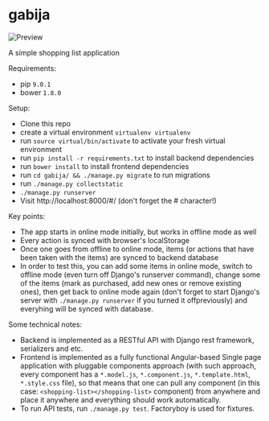# gabija

![Preview](https://i.imgur.com/dDwRVuP.png "Preview")

A simple shopping list application

Requirements:

* pip `9.0.1`
* bower `1.8.0`

Setup:

* Clone this repo
* create a virtual environment `virtualenv virtualenv`
* run `source virtual/bin/activate` to activate your fresh virtual environment
* run `pip install -r requirements.txt` to install backend dependencies
* run `bower install` to install frontend dependencies
* run `cd gabija/ && ./manage.py migrate` to run migrations
* run `./manage.py collectstatic`
* `./manage.py runserver`
* Visit http://localhost:8000/#/ (don't forget the # character!)

Key points:

* The app starts in online mode initially, but works in offline mode as well
* Every action is synced with browser's localStorage
* Once one goes from offline to online mode, items (or actions that have been
  taken with the items) are synced to backend database
* In order to test this, you can add some items in online mode, switch to
  offline mode (even turn off Django's runserver command), change some of the
  items (mark as purchased, add new ones or remove existing ones), then get
  back to online mode again (don't forget to start Django's server with
  `./manage.py runserver` if you turned it offpreviously) and everyhing will
  be synced with database.

Some technical notes:

* Backend is implemented as a RESTful API with Django rest framework,
  serializers and etc.
* Frontend is implemented as a fully functional Angular-based Single page
  application with pluggable components approach (with such approach, every
  component has a `*.model.js`, `*.component.js`, `*.template.html`, `*.style.css`
  file), so that means that one can pull any component (in this case:
  `<shopping-list></shopping-list>` component) from anywhere and place it
  anywhere and everything should work automatically.
* To run API tests, run `./manage.py test`. Factoryboy is used for fixtures.

